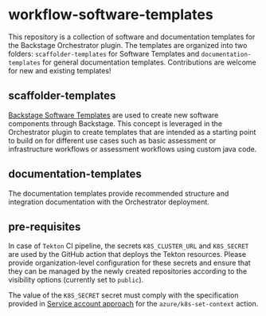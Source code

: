# workflow-software-templates

This repository is a collection of software and documentation templates for the Backstage Orchestrator plugin. The templates are organized into two folders: `scaffolder-templates` for Software Templates and `documentation-templates` for general documentation templates. Contributions are welcome for new and existing templates!

## scaffolder-templates

[Backstage Software Templates](https://backstage.io/docs/features/software-templates/) are used to create new software components through Backstage. This concept is leveraged in the Orchestrator plugin to create templates that are intended as a starting point to build on for different use cases such as basic assessment or infrastructure workflows or assessment workflows using custom java code.

## documentation-templates

The documentation templates provide recommended structure and integration documentation with the Orchestrator deployment.

## pre-requisites
In case of `Tekton` CI pipeline, the secrets `K8S_CLUSTER_URL` and `K8S_SECRET` are used by the GitHub action that deploys the Tekton
resources. Please provide organization-level configuration for these secrets and ensure that they can be managed by the newly created repositories according to the visibility options (currently set to `public`).

The value of the `K8S_SECRET` secret must comply with the specification provided in [Service account approach](https://github.com/Azure/k8s-set-context/tree/releases/v1?tab=readme-ov-file#service-account-approach) for the `azure/k8s-set-context` action.